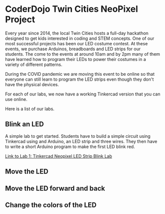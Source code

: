 # CoderDojo Twin Cities NeoPixel Project
Every year since 2014, the local Twin Cities hosts a full-day hackathon designed to get kids interested in coding and STEM concepts.  One of our most successful projects has been our LED costume contest.  At these events, we purchase Arduinos, breadboards and LED strips for our students.  The come to the events at around 10am and by 2pm many of them have learned how to program their LEDs to power their costumes in a variety of different patterns.

During the COVID pandemic we are moving this event to be online so that everyone can still learn to program the LED strips even though they don't have the physical devices.

For each of our labs, we now have a working Tinkercad version that you can use online.

Here is a list of our labs.

## Blink an LED
A simple lab to get started.  Students have to build a simple circuit using Tinkercad using and Arduino, an LED strip and three wires.  They then have to write a short Arduino program to make the first LED blink red.

[Link to Lab 1: Tinkercad Neopixel LED Strip Blink Lab](./01-blink.md)

## Move the LED

## Move the LED forward and back

## Change the colors of the LED

